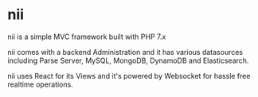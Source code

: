 # nii

nii is a simple MVC framework built with PHP 7.x

nii comes with a backend Administration and it has various datasources including Parse Server, MySQL, MongoDB, DynamoDB and Elasticsearch.

nii uses React for its Views and it's powered by Websocket for hassle free realtime operations.

